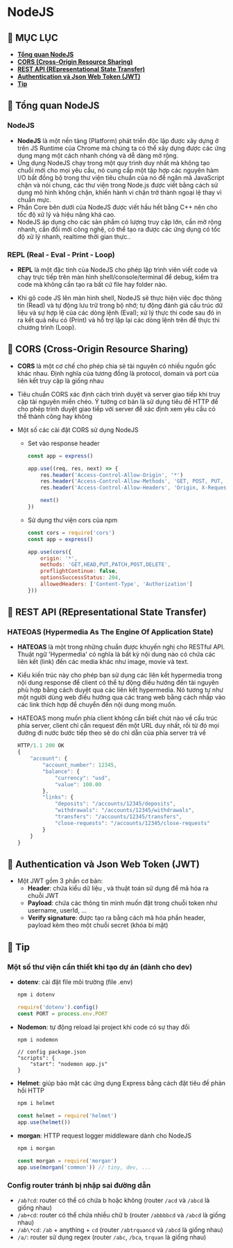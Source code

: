 # **NodeJS**

## 🔷 MỤC LỤC

- **[Tổng quan NodeJS](#-tổng-quan-nodejs)**
- **[CORS (Cross-Origin Resource Sharing)](#-cors-cross-origin-resource-sharing)**
- **[REST API (REpresentational State Transfer)](#-rest-api-representational-state-transfer)**
- **[Authentication và Json Web Token (JWT)](#-authentication-và-json-web-token-jwt)**
- **[Tip](#-tip)**

## 🔷 Tổng quan NodeJS

### NodeJS

- **NodeJS** là một nền tảng (Platform) phát triển độc lập được xây dựng ở trên JS Runtime của Chrome mà chúng ta có thể xây dựng được các ứng dụng mạng một cách nhanh chóng và dễ dàng mở rộng.
- Ứng dụng NodeJS chạy trong một quy trình duy nhất mà không tạo chuỗi mới cho mọi yêu cầu, nó cung cấp một tập hợp các nguyên hàm I/O bất đồng bộ trong thư viện tiêu chuẩn của nó để ngăn mã JavaScript chặn và nói chung, các thư viện trong Node.js được viết bằng cách sử dụng mô hình không chặn, khiến hành vi chặn trở thành ngoại lệ thay vì chuẩn mực.
- Phần Core bên dưới của NodeJS được viết hầu hết bằng C++ nên cho tốc độ xử lý và hiệu năng khá cao.
- NodeJS áp dụng cho các sản phẩm có lượng truy cập lớn, cần mở rộng nhanh, cần đổi mới công nghệ, có thể tạo ra được các ứng dụng có tốc độ xử lý nhanh, realtime thời gian thực..

### REPL (Real - Eval - Print - Loop)

- **REPL** là một đặc tính của NodeJS cho phép lập trình viên viết code  và chạy trực tiếp trên màn hình shell/console/terminal để debug, kiểm tra code mà không cần tạo ra bất cứ file hay folder nào.

- Khi gõ code JS lên màn hình shell, NodeJS sẽ thực hiện việc đọc thông tin (Read) và tự động lưu trữ trong bộ nhớ; tự động đánh giá cấu trúc dữ liệu và sự hợp lệ của các dòng lệnh (Eval); xử lý thực thi code sau đó in ra kết quả nếu có (Print) và hỗ trợ lặp lại các dòng lệnh trên để thực thi chương trình (Loop).

## 🔷 CORS (Cross-Origin Resource Sharing)

- **CORS** là một cơ chế cho phép chia sẻ tài nguyên có nhiều nguồn gốc khác nhau. Định nghĩa của tương đồng là protocol, domain và port của liên kết truy cập là giống nhau

- Tiêu chuẩn CORS xác định cách trình duyệt và server giao tiếp khi truy cập tài nguyên miền chéo. Ý tưởng cơ bản là sử dụng tiêu đề HTTP để cho phép trình duyệt giao tiếp với server để xác định xem yêu cầu có thể thành công hay không

- Một số các cài đặt CORS sử dụng NodeJS
    + Set vào response header

        ```js
        const app = express()

        app.use((req, res, next) => {
            res.header('Access-Control-Allow-Origin', '*')
            res.header('Access-Control-Allow-Methods', 'GET, POST, PUT, PATCH, DELETE')
            res.header('Access-Control-Allow-Headers', 'Origin, X-Requested-With, Content-Type, Accept, Authorization')

            next()
        })
        ```

    + Sử dụng thư viện cors của npm

        ```js
        const cors = require('cors')
        const app = express()

        app.use(cors({
            origin: '*',
            methods: 'GET,HEAD,PUT,PATCH,POST,DELETE',
            preflightContinue: false,
            optionsSuccessStatus: 204,
            allowedHeaders: ['Content-Type', 'Authorization']
        }))
        ```

## 🔷 REST API (REpresentational State Transfer)

### HATEOAS (Hypermedia As The Engine Of Application State)

- **HATEOAS** là một trong những chuẩn được khuyến nghị cho RESTful API. Thuật ngữ 'Hypermedia' có nghĩa là bất kỳ nội dung nào có chứa các liên kết (link) đến các media khác như image, movie và text.

- Kiểu kiến trúc này cho phép bạn sử dụng các liên kết hypermedia trong nội dung response để client có thể tự động điều hướng đến tài nguyên phù hợp bằng cách duyệt qua các liên kết hypermedia. Nó tương tự như một người dùng web điều hướng qua các trang web bằng cách nhấp vào các link thích hợp để chuyển đến nội dung mong muốn.

- HATEOAS mong muốn phía client không cần biết chút nào về cấu trúc phía server, client chỉ cần request đến một URL duy nhất, rồi từ đó mọi đường đi nước bước tiếp theo sẽ do chỉ dẫn của phía server trả về

    ```js
    HTTP/1.1 200 OK
    {
        "account": {
            "account_number": 12345,
            "balance": {
                "currency": "usd",
                "value": 100.00
            },
            "links": {
                "deposits": "/accounts/12345/deposits",
                "withdrawals": "/accounts/12345/withdrawals",
                "transfers": "/accounts/12345/transfers",
                "close-requests": "/accounts/12345/close-requests"
            }
        }
    }
    ```

## 🔷 Authentication và Json Web Token (JWT)

- Một JWT gồm 3 phần cơ bản:
  - **Header**: chứa kiểu dữ liệu , và thuật toán sử dụng để mã hóa ra chuỗi JWT
  - **Payload**: chứa các thông tin mình muốn đặt trong chuỗi token như username, userId, …
  - **Verify signature**: được tạo ra bằng cách mã hóa phần header, payload kèm theo một chuỗi secret (khóa bí mật)

## 🔷 Tip

### Một số thư viện cần thiết khi tạo dự án (dành cho dev)

- **dotenv**: cài đặt file môi trường (file .env)

    ```sh
    npm i dotenv
    ```

    ```js
    require('dotenv').config()
    const PORT = process.env.PORT
    ```

- **Nodemon**: tự động reload lại project khi code có sự thay đổi

    ```sh
    npm i nodemon
    ```

    ```json5
    // config package.json
    "scripts": {
        "start": "nodemon app.js"
    }
    ```

- **Helmet**: giúp bảo mật các ứng dụng Express bằng cách đặt tiêu đề phản hồi HTTP

    ```sh
    npm i helmet
    ```

    ```js
    const helmet = require('helmet')
    app.use(helmet())
    ```

- **morgan**: HTTP request logger middleware dành cho NodeJS

    ```sh
    npm i morgan
    ```

    ```js
    const morgan = require('morgan')
    app.use(morgan('common')) // tiny, dev, ...
    ```

### Config router tránh bị nhập sai đường dẫn

- `/ab?cd`: router có thể có chứa b hoặc không (router `/acd` và `/abcd` là giống nhau)
- `/ab+cd`: router có thể chứa nhiều chữ b (router `/abbbbcd` và `/abcd` là giống nhau)
- `/ab\*cd`: `/ab` + anything + `cd` (router `/abtrquancd` và `/abcd` là giống nhau)
- `/a/`: router sử dụng regex (router `/abc`, `/bca`, `trquan` là giống nhau)
